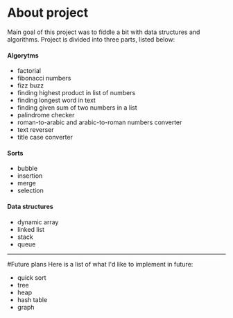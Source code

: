 # About project

Main goal of this project was to fiddle a bit with data structures and algorithms.
Project is divided into three parts, listed below: 

#### Algorytms

- factorial
- fibonacci numbers
- fizz buzz
- finding highest product in list of numbers
- finding longest word in text
- finding given sum of two numbers in a list
- palindrome checker
- roman-to-arabic and arabic-to-roman numbers converter
- text reverser
- title case converter

#### Sorts

- bubble
- insertion
- merge
- selection

#### Data structures

- dynamic array
- linked list
- stack
- queue

***
#Future plans
Here is a list of what I'd like to implement in future:

- quick sort
- tree
- heap
- hash table
- graph